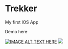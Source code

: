 # Trekker
My first IOS App 

Demo here 

[![IMAGE ALT TEXT HERE](http://img.youtube.com/vi/RGSIQ5LoKuU/0.jpg)](https://j.gifs.com/w0p68R.gif)
![](https://j.gifs.com/w0p68R.gif)
